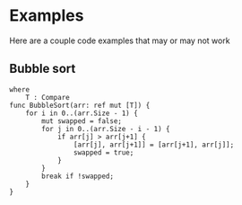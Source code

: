 # Examples

Here are a couple code examples that may or may not work

## Bubble sort

```
where
    T : Compare
func BubbleSort(arr: ref mut [T]) {
    for i in 0..(arr.Size - 1) {
        mut swapped = false;
        for j in 0..(arr.Size - i - 1) {
            if arr[j] > arr[j+1] {
                [arr[j], arr[j+1]] = [arr[j+1], arr[j]];
                swapped = true;
            }
        }
        break if !swapped;
    }
}
```
